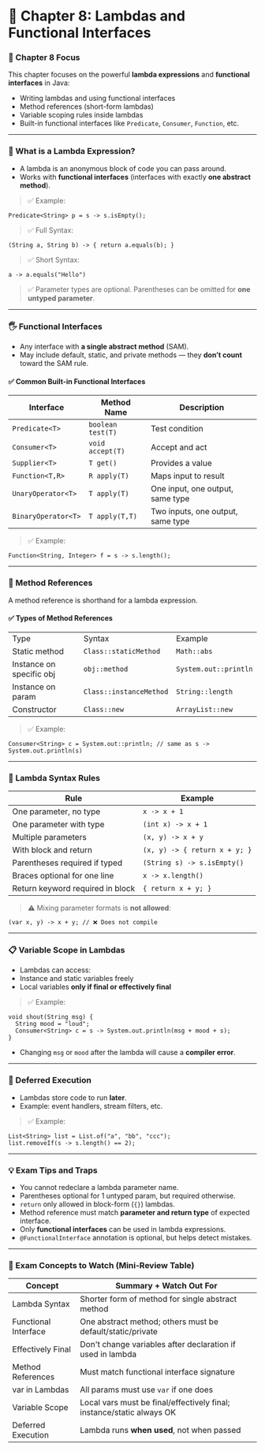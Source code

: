 # 📘 Chapter 8: Lambdas and Functional Interfaces

### 🎯 Chapter 8 Focus

This chapter focuses on the powerful **lambda expressions** and **functional interfaces** in Java:

- Writing lambdas and using functional interfaces
- Method references (short-form lambdas)
- Variable scoping rules inside lambdas
- Built-in functional interfaces like `Predicate`, `Consumer`, `Function`, etc.

* * *

### 🧐 What is a Lambda Expression?

- A lambda is an anonymous block of code you can pass around.
- Works with **functional interfaces** (interfaces with exactly **one abstract method**).

> ✅ Example:

```
Predicate<String> p = s -> s.isEmpty();
```

> ✅ Full Syntax:

```
(String a, String b) -> { return a.equals(b); }
```

> ✅ Short Syntax:

```
a -> a.equals("Hello")
```

> ✅ Parameter types are optional. Parentheses can be omitted for **one untyped parameter**.

* * *

### 🖐️ Functional Interfaces

- Any interface with **a single abstract method** (SAM).
- May include default, static, and private methods — they **don’t count** toward the SAM rule.

#### ✅ Common Built-in Functional Interfaces

| Interface | Method Name | Description |
| --- | --- | --- |
| `Predicate<T>` | `boolean test(T)` | Test condition |
| `Consumer<T>` | `void accept(T)` | Accept and act |
| `Supplier<T>` | `T get()` | Provides a value |
| `Function<T,R>` | `R apply(T)` | Maps input to result |
| `UnaryOperator<T>` | `T apply(T)` | One input, one output, same type |
| `BinaryOperator<T>` | `T apply(T,T)` | Two inputs, one output, same type |

> ✅ Example:

```
Function<String, Integer> f = s -> s.length();
```

* * *

### 🧰 Method References

A method reference is shorthand for a lambda expression.

#### ✅ Types of Method References

|     |     |     |
| --- | --- | --- |
| Type | Syntax | Example |
| Static method | `Class::staticMethod` | `Math::abs` |
| Instance on specific obj | `obj::method` | `System.out::println` |
| Instance on param | `Class::instanceMethod` | `String::length` |
| Constructor | `Class::new` | `ArrayList::new` |

> ✅ Example:

```
Consumer<String> c = System.out::println; // same as s -> System.out.println(s)
```

* * *

### 📂 Lambda Syntax Rules

| Rule | Example |
| --- | --- |
| One parameter, no type | `x -> x + 1` |
| One parameter with type | `(int x) -> x + 1` |
| Multiple parameters | `(x, y) -> x + y` |
| With block and return | `(x, y) -> { return x + y; }` |
| Parentheses required if typed | `(String s) -> s.isEmpty()` |
| Braces optional for one line | `x -> x.length()` |
| Return keyword required in block | `{ return x + y; }` |

> ⚠️ Mixing parameter formats is **not allowed**:

```
(var x, y) -> x + y; // ❌ Does not compile
```

* * *

### 📋 Variable Scope in Lambdas

- Lambdas can access:
-   Instance and static variables freely
-   Local variables **only if final or effectively final**

> ✅ Example:

```
void shout(String msg) {
  String mood = "loud";
  Consumer<String> c = s -> System.out.println(msg + mood + s);
}
```

- Changing `msg` or `mood` after the lambda will cause a **compiler error**.

* * *

### 👀 Deferred Execution

- Lambdas store code to run **later**.
- Example: event handlers, stream filters, etc.

> ✅ Example:

```
List<String> list = List.of("a", "bb", "ccc");
list.removeIf(s -> s.length() == 2);
```

* * *

### 💡 Exam Tips and Traps

- You cannot redeclare a lambda parameter name.
- Parentheses optional for 1 untyped param, but required otherwise.
- `return` only allowed in block-form (`{}`) lambdas.
- Method reference must match **parameter and return type** of expected interface.
- Only **functional interfaces** can be used in lambda expressions.
- `@FunctionalInterface` annotation is optional, but helps detect mistakes.

* * *

### 🧠 Exam Concepts to Watch (Mini-Review Table)

| Concept | Summary + Watch Out For |
| --- | --- |
| Lambda Syntax | Shorter form of method for single abstract method |
| Functional Interface | One abstract method; others must be default/static/private |
| Effectively Final | Don't change variables after declaration if used in lambda |
| Method References | Must match functional interface signature |
| var in Lambdas | All params must use `var` if one does |
| Variable Scope | Local vars must be final/effectively final; instance/static always OK |
| Deferred Execution | Lambda runs **when used**, not when passed |
